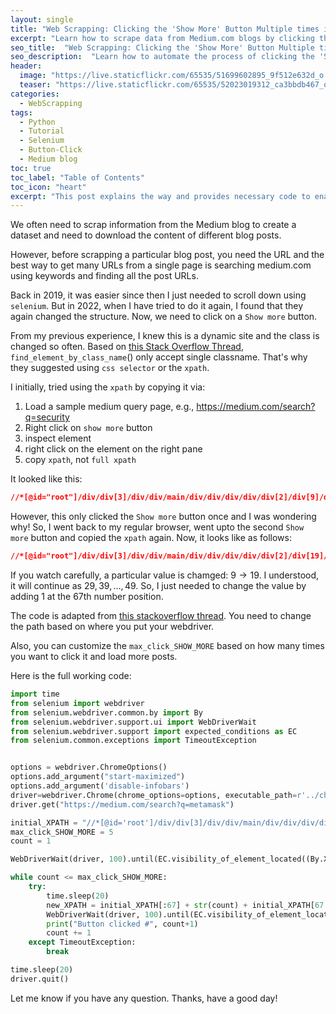 ```yaml
---
layout: single
title: "Web Scrapping: Clicking the 'Show More' Button Multiple times in Medium.com Blog via Selenium"
excerpt: "Learn how to scrape data from Medium.com blogs by clicking the 'Show More' button multiple times using Selenium in Python. This tutorial covers step-by-step instructions on web scraping and data extraction from the popular blogging platform medium.com."
seo_title:  "Web Scrapping: Clicking the 'Show More' Button Multiple times in Medium.com Blog via Selenium"
seo_description:  "Learn how to automate the process of clicking the 'Show More' button multiple times in Medium.com blogs with Selenium and Python to get links of all posts upon searching for tags or keywords. Follow this easy-to-follow tutorial to extract more data from this type of dynamic interactive javascript-based websites like medium blog efficiently."
header:
  image: "https://live.staticflickr.com/65535/51699602895_9f512e632d_o.png"
  teaser: "https://live.staticflickr.com/65535/52023019312_ca3bbdb467_o.png"
categories:
  - WebScrapping
tags:
  - Python
  - Tutorial
  - Selenium
  - Button-Click
  - Medium blog
toc: true
toc_label: "Table of Contents"
toc_icon: "heart"
excerpt: "This post explains the way and provides necessary code to enable clicking on the 'show more' button on medium blog site via selenium"
---
```




We often need to scrap information from the Medium blog to create a dataset and need to download the content of different blog posts.

However, before scrapping a particular blog post, you need the URL and the best way to get many URLs from a single page is searching medium.com using keywords and finding all the post URLs.

Back in 2019, it was easier since then I just needed to scroll down using `selenium`. But in 2022, when I have tried to do it again, I found that they again changed the structure. Now, we need to click on a `Show more` button.

From my previous experience, I knew this is a dynamic site and the class is changed so often. Based on [this Stack Overflow Thread](https://stackoverflow.com/questions/63121107/selenium-click-on-button-by-class-name), `find_element_by_class_name`() only accept single classname. That's why they suggested using `css selector` or the `xpath`.  

I initially, tried using the `xpath` by copying it via:
1. Load a sample medium query page, e.g., https://medium.com/search?q=security
2. Right click on `show more` button
3. inspect element
4. right click on the element on the right pane
5. copy `xpath`, not `full xpath`

It looked like this:

```css
//*[@id="root"]/div/div[3]/div/div/main/div/div/div/div/div[2]/div[9]/div/div/button
```

However, this only clicked the `Show more` button once and I was wondering why! So, I went back to my regular browser, went upto the second `Show more` button and copied the `xpath` again. Now, it looks like as follows:

```css
//*[@id="root"]/div/div[3]/div/div/main/div/div/div/div/div[2]/div[19]/div/div/button
```

If you watch carefully, a particular value is chamged: $9 \rightarrow 19$. I understood, it will continue as $29, 39, \dots,49$.  So, I just needed to change the value by adding $1$ at the 67th number position.

The code is adapted from [this stackoverflow thread](https://stackoverflow.com/questions/52800174/clicking-more-button-via-selenium). You need to change the path based on where you put your webdriver. 

Also, you can customize the `max_click_SHOW_MORE` based on how many times you want to click it and load more posts.

Here is the full working code:

```python
import time
from selenium import webdriver
from selenium.webdriver.common.by import By
from selenium.webdriver.support.ui import WebDriverWait
from selenium.webdriver.support import expected_conditions as EC
from selenium.common.exceptions import TimeoutException


options = webdriver.ChromeOptions() 
options.add_argument("start-maximized")
options.add_argument('disable-infobars')
driver=webdriver.Chrome(chrome_options=options, executable_path=r'../chromedriver')
driver.get("https://medium.com/search?q=metamask")

initial_XPATH = "//*[@id='root']/div/div[3]/div/div/main/div/div/div/div/div[2]/div[9]/div/div/button"
max_click_SHOW_MORE = 5
count = 1 

WebDriverWait(driver, 100).until(EC.visibility_of_element_located((By.XPATH, initial_XPATH))).click()

while count <= max_click_SHOW_MORE:
    try:
        time.sleep(20)
        new_XPATH = initial_XPATH[:67] + str(count) + initial_XPATH[67:]
        WebDriverWait(driver, 100).until(EC.visibility_of_element_located((By.XPATH, new_XPATH))).click()
        print("Button clicked #", count+1)
        count += 1
    except TimeoutException:
        break

time.sleep(20)
driver.quit()
```

Let me know if you have any question. Thanks, have a good day!
<!--stackedit_data:
eyJoaXN0b3J5IjpbODk1ODk0NDI3LC0yNjcwNDI3MTgsMTg5Mj
M1Njk3Nl19
-->